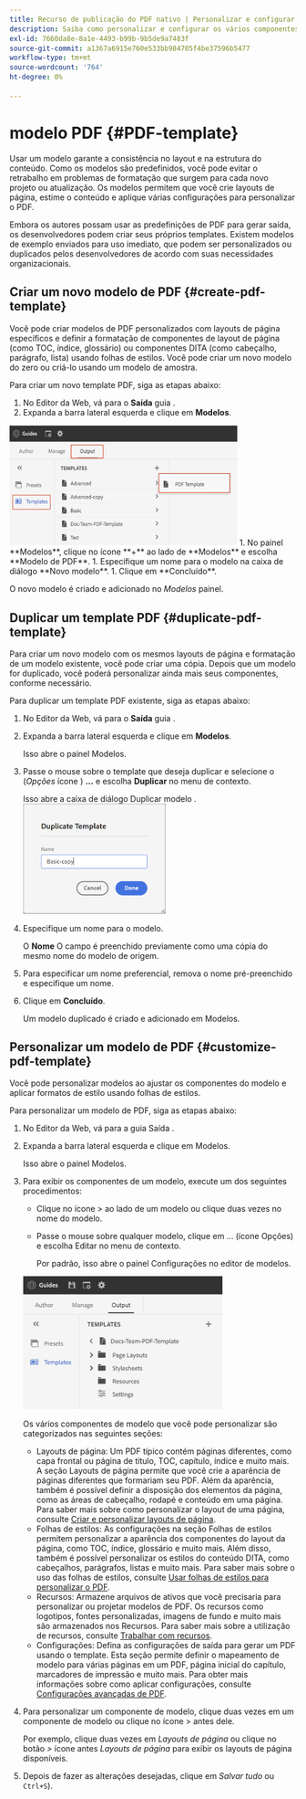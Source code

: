 ```yaml
---
title: Recurso de publicação do PDF nativo | Personalizar e configurar o recurso PDF nativo
description: Saiba como personalizar e configurar os vários componentes do Recurso PDF nativo.
exl-id: 7660da8e-8a1e-4493-b99b-9b5de9a7483f
source-git-commit: a1367a6915e760e533bb984705f4be37596b5477
workflow-type: tm+mt
source-wordcount: '764'
ht-degree: 0%

---
```


# modelo PDF {#PDF-template}

Usar um modelo garante a consistência no layout e na estrutura do conteúdo. Como os modelos são predefinidos, você pode evitar o retrabalho em problemas de formatação que surgem para cada novo projeto ou atualização. Os modelos permitem que você crie layouts de página, estime o conteúdo e aplique várias configurações para personalizar o PDF.

Embora os autores possam usar as predefinições de PDF para gerar saída, os desenvolvedores podem criar seus próprios templates. Existem modelos de exemplo enviados para uso imediato, que podem ser personalizados ou duplicados pelos desenvolvedores de acordo com suas necessidades organizacionais.


## Criar um novo modelo de PDF {#create-pdf-template}

Você pode criar modelos de PDF personalizados com layouts de página específicos e definir a formatação de componentes de layout de página (como TOC, índice, glossário) ou componentes DITA (como cabeçalho, parágrafo, lista) usando folhas de estilos. Você pode criar um novo modelo do zero ou criá-lo usando um modelo de amostra.

Para criar um novo template PDF, siga as etapas abaixo:
1. No Editor da Web, vá para o **Saída** guia .
1. Expanda a barra lateral esquerda e clique em **Modelos**.
<img src="assets/create-pdf-template.png" alt="Criar modelo de PDF" width="400">
1. No painel **Modelos**, clique no ícone **+** ao lado de **Modelos** e escolha **Modelo de PDF**.
1. Especifique um nome para o modelo na caixa de diálogo **Novo modelo**.
1. Clique em **Concluído**.

O novo modelo é criado e adicionado no *Modelos* painel.

## Duplicar um template PDF {#duplicate-pdf-template}

Para criar um novo modelo com os mesmos layouts de página e formatação de um modelo existente, você pode criar uma cópia. Depois que um modelo for duplicado, você poderá personalizar ainda mais seus componentes, conforme necessário.

Para duplicar um template PDF existente, siga as etapas abaixo:
1. No Editor da Web, vá para o **Saída** guia .
1. Expanda a barra lateral esquerda e clique em **Modelos**.

   Isso abre o painel Modelos.
1. Passe o mouse sobre o template que deseja duplicar e selecione o (*Opções* ícone ) **...** e escolha **Duplicar** no menu de contexto.

   Isso abre a caixa de diálogo Duplicar modelo .\
   <img src="assets/duplicate-template.png" alt="Modelo PDF duplicado" width="250">
1. Especifique um nome para o modelo.

   O **Nome** O campo é preenchido previamente como uma cópia do mesmo nome do modelo de origem.

1. Para especificar um nome preferencial, remova o nome pré-preenchido e especifique um nome.
1. Clique em **Concluído**.

   Um modelo duplicado é criado e adicionado em Modelos.

## Personalizar um modelo de PDF {#customize-pdf-template}

Você pode personalizar modelos ao ajustar os componentes do modelo e aplicar formatos de estilo usando folhas de estilos.

Para personalizar um modelo de PDF, siga as etapas abaixo:
1. No Editor da Web, vá para a guia Saída .
1. Expanda a barra lateral esquerda e clique em Modelos.

   Isso abre o painel Modelos.
1. Para exibir os componentes de um modelo, execute um dos seguintes procedimentos:

   * Clique no ícone > ao lado de um modelo ou clique duas vezes no nome do modelo.
   * Passe o mouse sobre qualquer modelo, clique em ... (ícone Opções) e escolha Editar no menu de contexto.

      Por padrão, isso abre o painel Configurações no editor de modelos.
   <img src="assets/customize-pdf-template.png" alt="Personalizar modelo do PDF" width="350">

   Os vários componentes de modelo que você pode personalizar são categorizados nas seguintes seções:
   * Layouts de página: Um PDF típico contém páginas diferentes, como capa frontal ou página de título, TOC, capítulo, índice e muito mais. A seção Layouts de página permite que você crie a aparência de páginas diferentes que formariam seu PDF. Além da aparência, também é possível definir a disposição dos elementos da página, como as áreas de cabeçalho, rodapé e conteúdo em uma página. Para saber mais sobre como personalizar o layout de uma página, consulte [Criar e personalizar layouts de página](components-pdf-template.md#create-customize-page-layout).
   * Folhas de estilos: As configurações na seção Folhas de estilos permitem personalizar a aparência dos componentes do layout da página, como TOC, índice, glossário e muito mais. Além disso, também é possível personalizar os estilos do conteúdo DITA, como cabeçalhos, parágrafos, listas e muito mais. Para saber mais sobre o uso das folhas de estilos, consulte [Usar folhas de estilos para personalizar o PDF](components-pdf-template.md#stylesheet-customization).
   * Recursos: Armazene arquivos de ativos que você precisaria para personalizar ou projetar modelos de PDF. Os recursos como logotipos, fontes personalizadas, imagens de fundo e muito mais são armazenados nos Recursos. Para saber mais sobre a utilização de recursos, consulte [Trabalhar com recursos](components-pdf-template.md#work-with-resources).
   * Configurações: Defina as configurações de saída para gerar um PDF usando o template. Esta seção permite definir o mapeamento de modelo para várias páginas em um PDF, página inicial do capítulo, marcadores de impressão e muito mais. Para obter mais informações sobre como aplicar configurações, consulte [Configurações avançadas de PDF](components-pdf-template.md#advanced-pdf-settings).
1. Para personalizar um componente de modelo, clique duas vezes em um componente de modelo ou clique no ícone > antes dele.

   Por exemplo, clique duas vezes em *Layouts de página* ou clique no botão *>* ícone antes *Layouts de página* para exibir os layouts de página disponíveis.
1. Depois de fazer as alterações desejadas, clique em *Salvar tudo* ou `Ctrl+S`).
